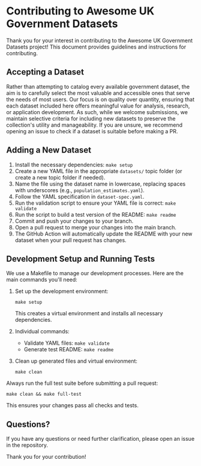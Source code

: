# Contributing to Awesome UK Government Datasets

Thank you for your interest in contributing to the Awesome UK Government Datasets project! This document provides guidelines and instructions for contributing.

## Accepting a Dataset

Rather than attempting to catalog every available government dataset, the aim is to carefully select the most valuable and accessible ones that serve the needs of most users. Our focus is on quality over quantity, ensuring that each dataset included here offers meaningful value for analysis, research, or application development. As such, while we welcome submissions, we maintain selective criteria for including new datasets to preserve the collection's utility and manageability. If you are unsure, we recommend opening an issue to check if a dataset is suitable before making a PR.

## Adding a New Dataset

1. Install the necessary dependencies: `make setup`
2. Create a new YAML file in the appropriate `datasets/` topic folder (or create a new topic folder if needed).
3. Name the file using the dataset name in lowercase, replacing spaces with underscores (e.g., `population_estimates.yaml`).
4. Follow the YAML specification in `dataset-spec.yaml`.
5. Run the validation script to ensure your YAML file is correct: `make validate`
6. Run the script to build a test version of the README: `make readme`
7. Commit and push your changes to your branch.
8. Open a pull request to merge your changes into the main branch.
8. The GitHub Action will automatically update the README with your new dataset when your pull request has changes.

## Development Setup and Running Tests

We use a Makefile to manage our development processes. Here are the main commands you'll need:

1. Set up the development environment:
   ```
   make setup
   ```
   This creates a virtual environment and installs all necessary dependencies.

2. Individual commands:
   - Validate YAML files: `make validate`
   - Generate test README: `make readme`

4. Clean up generated files and virtual environment:
   ```
   make clean
   ```

Always run the full test suite before submitting a pull request:
```
make clean && make full-test
```

This ensures your changes pass all checks and tests.

## Questions?

If you have any questions or need further clarification, please open an issue in the repository.

Thank you for your contribution!
